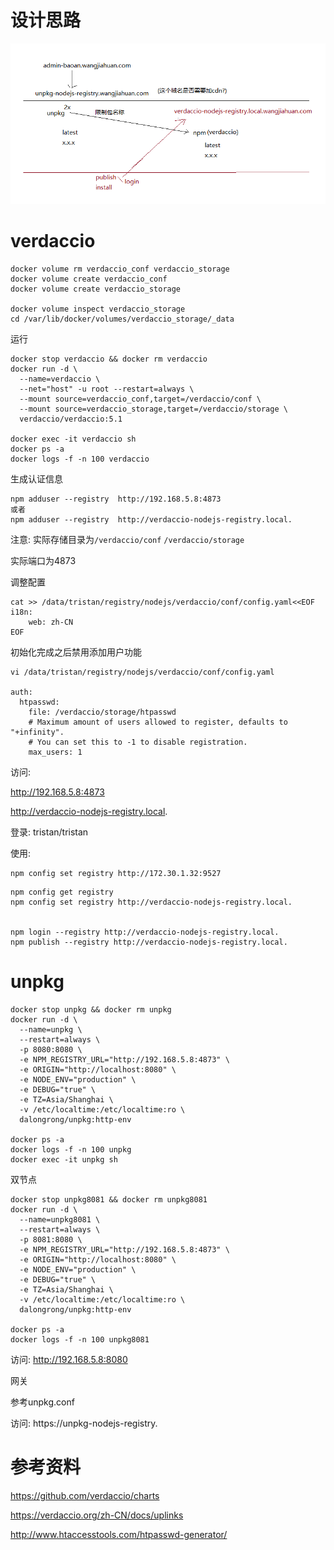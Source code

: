 # 设计思路

![静态导入方式设计思路](.\静态导入方式设计思路.png)

# verdaccio

```
docker volume rm verdaccio_conf verdaccio_storage
docker volume create verdaccio_conf
docker volume create verdaccio_storage

docker volume inspect verdaccio_storage
cd /var/lib/docker/volumes/verdaccio_storage/_data
```

运行

```
docker stop verdaccio && docker rm verdaccio
docker run -d \
  --name=verdaccio \
  --net="host" -u root --restart=always \
  --mount source=verdaccio_conf,target=/verdaccio/conf \
  --mount source=verdaccio_storage,target=/verdaccio/storage \
  verdaccio/verdaccio:5.1

docker exec -it verdaccio sh
docker ps -a
docker logs -f -n 100 verdaccio
```

生成认证信息

```
npm adduser --registry  http://192.168.5.8:4873
或者
npm adduser --registry  http://verdaccio-nodejs-registry.local.
```

注意: 实际存储目录为`/verdaccio/conf` `/verdaccio/storage`

实际端口为4873

调整配置

```
cat >> /data/tristan/registry/nodejs/verdaccio/conf/config.yaml<<EOF
i18n:
    web: zh-CN
EOF
```

初始化完成之后禁用添加用户功能

```
vi /data/tristan/registry/nodejs/verdaccio/conf/config.yaml

auth:
  htpasswd:
    file: /verdaccio/storage/htpasswd
    # Maximum amount of users allowed to register, defaults to "+infinity".
    # You can set this to -1 to disable registration.
    max_users: 1
```



访问:

http://192.168.5.8:4873

http://verdaccio-nodejs-registry.local.

登录: tristan/tristan

使用:



```
npm config set registry http://172.30.1.32:9527
```



```
npm config get registry
npm config set registry http://verdaccio-nodejs-registry.local.


npm login --registry http://verdaccio-nodejs-registry.local.
npm publish --registry http://verdaccio-nodejs-registry.local.
```



# unpkg

```
docker stop unpkg && docker rm unpkg
docker run -d \
  --name=unpkg \
  --restart=always \
  -p 8080:8080 \
  -e NPM_REGISTRY_URL="http://192.168.5.8:4873" \
  -e ORIGIN="http://localhost:8080" \
  -e NODE_ENV="production" \
  -e DEBUG="true" \
  -e TZ=Asia/Shanghai \
  -v /etc/localtime:/etc/localtime:ro \
  dalongrong/unpkg:http-env

docker ps -a
docker logs -f -n 100 unpkg
docker exec -it unpkg sh
```

双节点

```
docker stop unpkg8081 && docker rm unpkg8081
docker run -d \
  --name=unpkg8081 \
  --restart=always \
  -p 8081:8080 \
  -e NPM_REGISTRY_URL="http://192.168.5.8:4873" \
  -e ORIGIN="http://localhost:8080" \
  -e NODE_ENV="production" \
  -e DEBUG="true" \
  -e TZ=Asia/Shanghai \
  -v /etc/localtime:/etc/localtime:ro \
  dalongrong/unpkg:http-env

docker ps -a
docker logs -f -n 100 unpkg8081
```

访问: http://192.168.5.8:8080

网关

参考unpkg.conf

访问: https://unpkg-nodejs-registry.

# 参考资料

https://github.com/verdaccio/charts

https://verdaccio.org/zh-CN/docs/uplinks

http://www.htaccesstools.com/htpasswd-generator/
